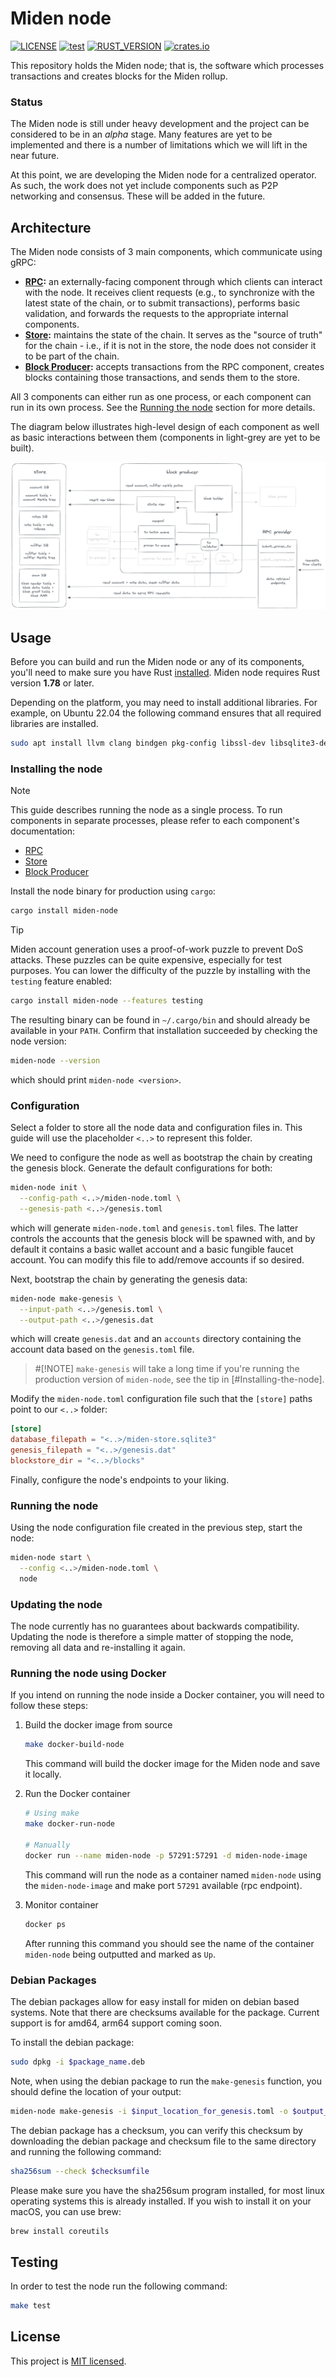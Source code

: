 # Miden node

[![LICENSE](https://img.shields.io/badge/license-MIT-blue.svg)](https://github.com/0xPolygonMiden/miden-node/blob/main/LICENSE)
[![test](https://github.com/0xPolygonMiden/miden-node/actions/workflows/test.yml/badge.svg)](https://github.com/0xPolygonMiden/miden-node/actions/workflows/test.yml)
[![RUST_VERSION](https://img.shields.io/badge/rustc-1.78+-lightgray.svg)](https://www.rust-lang.org/tools/install)
[![crates.io](https://img.shields.io/crates/v/miden-node)](https://crates.io/crates/miden-node)

This repository holds the Miden node; that is, the software which processes transactions and creates blocks for the Miden rollup.

### Status

The Miden node is still under heavy development and the project can be considered to be in an _alpha_ stage. Many features are yet to be implemented and there is a number of limitations which we will lift in the near future.

At this point, we are developing the Miden node for a centralized operator. As such, the work does not yet include components such as P2P networking and consensus. These will be added in the future.

## Architecture

The Miden node consists of 3 main components, which communicate using gRPC:

- **[RPC](crates/rpc):** an externally-facing component through which clients can interact with the node. It receives client requests (e.g., to synchronize with the latest state of the chain, or to submit transactions), performs basic validation, and forwards the requests to the appropriate internal components.
- **[Store](crates/store):** maintains the state of the chain. It serves as the "source of truth" for the chain - i.e., if it is not in the store, the node does not consider it to be part of the chain.
- **[Block Producer](crates/block-producer):** accepts transactions from the RPC component, creates blocks containing those transactions, and sends them to the store.

All 3 components can either run as one process, or each component can run in its own process. See the [Running the node](#running-the-node) section for more details.

The diagram below illustrates high-level design of each component as well as basic interactions between them (components in light-grey are yet to be built).

![Architecture diagram](./assets/architecture.png)

## Usage

Before you can build and run the Miden node or any of its components, you'll need to make sure you have Rust [installed](https://www.rust-lang.org/tools/install). Miden node requires Rust version **1.78** or later.

Depending on the platform, you may need to install additional libraries. For example, on Ubuntu 22.04 the following command ensures that all required libraries are installed.

```sh
sudo apt install llvm clang bindgen pkg-config libssl-dev libsqlite3-dev
```

### Installing the node

> [!NOTE]
> This guide describes running the node as a single process. To run components in separate processes, please refer to each component's documentation:
> - [RPC](crates/rpc/README.md#usage)
> - [Store](crates/store/README.md#usage)
> - [Block Producer](crates/block-producer/README.md#usage)

Install the node binary for production using `cargo`:


```sh
cargo install miden-node
```

> [!TIP]
> Miden account generation uses a proof-of-work puzzle to prevent DoS attacks. These puzzles can be quite expensive, especially for test purposes. You can lower the difficulty of the puzzle by installing with the `testing` feature enabled:
> ```sh
> cargo install miden-node --features testing
> ```

The resulting binary can be found in `~/.cargo/bin` and should already be available in your `PATH`. Confirm that installation succeeded by checking the node version:

```sh
miden-node --version
```
which should print `miden-node <version>`.

### Configuration

Select a folder to store all the node data and configuration files in. This guide will use the placeholder `<..>` to represent this folder.

We need to configure the node as well as bootstrap the chain by creating the genesis block. Generate the default configurations for both:

```sh
miden-node init \
  --config-path <..>/miden-node.toml \
  --genesis-path <..>/genesis.toml  
```

which will generate `miden-node.toml` and `genesis.toml` files. The latter controls the accounts that the genesis block will be spawned with, and by default it contains a basic wallet account and a basic fungible faucet account. You can modify this file to add/remove accounts if so desired.

Next, bootstrap the chain by generating the genesis data:

```sh
miden-node make-genesis \
  --input-path <..>/genesis.toml \
  --output-path <..>/genesis.dat
```

which will create `genesis.dat` and an `accounts` directory containing the account data based on the `genesis.toml` file.

> #[!NOTE]
> `make-genesis` will take a long time if you're running the production version of `miden-node`, see the tip in [#Installing-the-node].

Modify the `miden-node.toml` configuration file such that the `[store]` paths point to our `<..>` folder:

```toml
[store]
database_filepath = "<..>/miden-store.sqlite3"
genesis_filepath = "<..>/genesis.dat"
blockstore_dir = "<..>/blocks"
```

Finally, configure the node's endpoints to your liking.

### Running the node

Using the node configuration file created in the previous step, start the node:

```sh
miden-node start \
  --config <..>/miden-node.toml \
  node
```

### Updating the node

The node currently has no guarantees about backwards compatibility. Updating the node is therefore a simple matter of stopping the node, removing all data and re-installing it again.

### Running the node using Docker

If you intend on running the node inside a Docker container, you will need to follow these steps:

1. Build the docker image from source

   ```sh
   make docker-build-node
   ```

   This command will build the docker image for the Miden node and save it locally.

2. Run the Docker container

   ```sh
   # Using make
   make docker-run-node

   # Manually
   docker run --name miden-node -p 57291:57291 -d miden-node-image
   ```

   This command will run the node as a container named `miden-node` using the `miden-node-image` and make port `57291` available (rpc endpoint).

3. Monitor container

   ```sh
   docker ps
   ```

    After running this command you should see the name of the container `miden-node` being outputted and marked as `Up`.

### Debian Packages

The debian packages allow for easy install for miden on debian based systems. Note that there are checksums available for the package.
Current support is for amd64, arm64 support coming soon.

To install the debian package:

```sh
sudo dpkg -i $package_name.deb
```

Note, when using the debian package to run the `make-genesis` function, you should define the location of your output:

```sh
miden-node make-genesis -i $input_location_for_genesis.toml -o $output_for_genesis.dat_and_accounts
```

The debian package has a checksum, you can verify this checksum by downloading the debian package and checksum file to the same directory and running the following command:

```sh
sha256sum --check $checksumfile
```

Please make sure you have the sha256sum program installed, for most linux operating systems this is already installed. If you wish to install it on your macOS, you can use brew:

```sh
brew install coreutils
```

## Testing

In order to test the node run the following command:

```sh
make test
```

## License

This project is [MIT licensed](./LICENSE).
